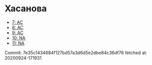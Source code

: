 # Хасанова
- [7: AC](7.md)
- [8: AC](8.md)
- [9: AC](9.md)
- [10: NA](10.md)
- [11: NA](11.md)

Commit: 7e35c1434684f127bd57a3d6d5e2dbe84c36df76
 fetched at: 20200924-171931
